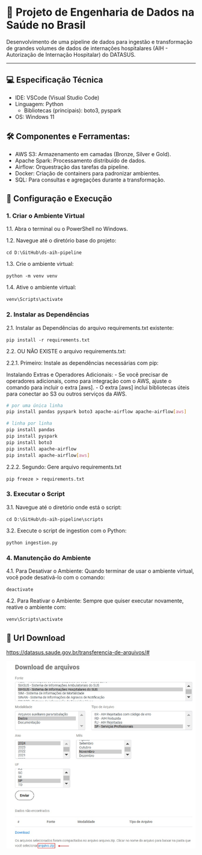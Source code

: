 # 🏥 Projeto de Engenharia de Dados na Saúde no Brasil

Desenvolvimento de uma pipeline de dados para ingestão e transformação de grandes volumes de dados de internações hospitalares (AIH - Autorização de Internação Hospitalar) do DATASUS.

---

## 💻 Especificação Técnica

- IDE: VSCode (Visual Studio Code)
- Linguagem: Python
  - Bibliotecas (principais): boto3, pyspark
- OS: Windows 11

## 🛠️ Componentes e Ferramentas:

- AWS S3: Armazenamento em camadas (Bronze, Silver e Gold).
- Apache Spark: Processamento distribuído de dados.
- Airflow: Orquestração das tarefas da pipeline.
- Docker: Criação de containers para padronizar ambientes.
- SQL: Para consultas e agregações durante a transformação.

## 🚀 Configuração e Execução

### 1. Criar o Ambiente Virtual

1.1. Abra o terminal ou o PowerShell no Windows.

1.2. Navegue até o diretório base do projeto:

`cd D:\GitHub\ds-aih-pipeline`

1.3. Crie o ambiente virtual:

`python -m venv venv`

1.4. Ative o ambiente virtual:

`venv\Scripts\activate`

### 2. Instalar as Dependências

2.1. Instalar as Dependências do arquivo requirements.txt existente:

`pip install -r requirements.txt`

2.2. OU NÃO EXISTE o arquivo requirements.txt:

2.2.1. Primeiro: Instale as dependências necessárias com pip:

Instalando Extras e Operadores Adicionais: - Se você precisar de operadores adicionais, como para integração com o AWS, ajuste o comando para incluir o extra [aws]. - O extra [aws] inclui bibliotecas úteis para conectar ao S3 ou outros serviços da AWS.

```bash
# por uma única linha
pip install pandas pyspark boto3 apache-airflow apache-airflow[aws]
```

```bash
# linha por linha
pip install pandas
pip install pyspark
pip install boto3
pip install apache-airflow
pip install apache-airflow[aws]
```

2.2.2. Segundo: Gere arquivo requirements.txt

`pip freeze > requirements.txt`

### 3. Executar o Script

3.1. Navegue até o diretório onde está o script:

`cd D:\GitHub\ds-aih-pipeline\scripts`

3.2. Execute o script de ingestion com o Python:

`python ingestion.py`

### 4. Manutenção do Ambiente

4.1. Para Desativar o Ambiente:
Quando terminar de usar o ambiente virtual, você pode desativá-lo com o comando:

`deactivate`

4.2. Para Reativar o Ambiente:
Sempre que quiser executar novamente, reative o ambiente com:

`venv\Scripts\activate`

## :bookmark_tabs: Url Download

https://datasus.saude.gov.br/transferencia-de-arquivos/#

![alt text](imgs/tranfer-arquivos-sih-datasus.jpg)

